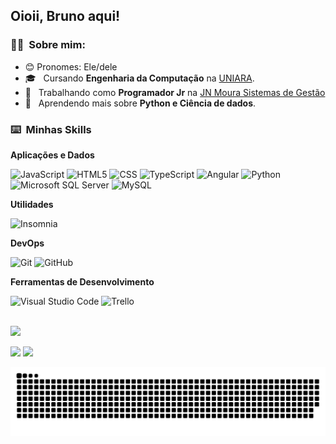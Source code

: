 ## Oioii, Bruno aqui!

<h3> 👨‍🦱 &nbsp;Sobre mim: </h3>

- 😊 Pronomes: Ele/dele
- 🎓 &nbsp; Cursando **Engenharia da Computação** na <a href="https://www.uniara.com.br/home/">UNIARA</a>.
- 💼 &nbsp; Trabalhando como **Programador Jr** na <a href="https://www.jnmoura.com.br/pt-br/">JN Moura Sistemas de Gestão</a>
- 🌱 &nbsp; Aprendendo mais sobre **Python e Ciência de dados**.

<h3> ⌨️ &nbsp;Minhas Skills </h3>

**Aplicações e Dados**

  ![JavaScript](https://img.shields.io/badge/-JavaScript-333333?style=for-the-badge&logo=javascript)
  ![HTML5](https://img.shields.io/badge/-HTML5-333333?style=for-the-badge&logo=HTML5)
  ![CSS](https://img.shields.io/badge/-CSS-333333?style=for-the-badge&logo=CSS3&logoColor=1572B6)
  ![TypeScript](https://img.shields.io/badge/-TypeScript-333333?style=for-the-badge&logo=typescript)
  ![Angular](https://img.shields.io/badge/-Angular-333333?style=for-the-badge&logo=Angular)
  ![Python](https://img.shields.io/badge/-Python-333333?style=for-the-badge&logo=python)
  ![Microsoft SQL Server](https://img.shields.io/badge/-Microsoft%20SQL%20Server-333333?style=for-the-badge&logo=microsoftsqlserver)
  ![MySQL](https://img.shields.io/badge/-MySQL-333333?style=for-the-badge&logo=mysql)

**Utilidades**

  ![Insomnia](https://img.shields.io/badge/-Insomnia-333333?style=for-the-badge&logo=insomnia)

**DevOps**

  ![Git](https://img.shields.io/badge/-Git-333333?style=for-the-badge&logo=git)
  ![GitHub](https://img.shields.io/badge/-GitHub-333333?style=for-the-badge&logo=github)

**Ferramentas de Desenvolvimento**

  ![Visual Studio Code](https://img.shields.io/badge/-Visual%20Studio%20Code-333333?style=for-the-badge&logo=visual-studio-code&logoColor=007ACC)
  ![Trello](https://img.shields.io/badge/-Trello-333333?style=for-the-badge&logo=trello&logoColor=007ACC)

<br/>

 <div>
  <a href="https://github.com/Brininhoxd">
  <img height="180em" src="https://github-readme-stats.vercel.app/api?username=Brininhoxd&show_icons=true&theme=dark&include_all_commits=true&count_private=true"/>
<!--   <img style="float: right;" src="https://media.giphy.com/media/6R2mLi910HL4VXFwOG/giphy.gif" width="250" height="180" /> -->
<!--   <img height="180em" src="https://github-readme-stats.vercel.app/api/top-langs/?username=Brininhoxd&layout=compact&langs_count=16&theme=dark"/> -->
<div>
 
<div> 
 
  <a href ="mailto: brunoc.franchini@gmail.com"><img src="https://img.shields.io/badge/Gmail-D14836?style=for-the-badge&logo=gmail&logoColor=white" target="_blank"></a>
  <a href="https://www.linkedin.com/in/bruno-de-campos-franchini-2213871b6/" target="_blank"><img src="https://img.shields.io/badge/-LinkedIn-%230077B5?style=for-the-badge&logo=linkedin&logoColor=white" target="_blank"></a> 
 <!--<a href="https://twitter.com/Blsht3"><img src="https://img.shields.io/badge/Twitter-1DA1F2?style=for-the-badge&logo=twitter&logoColor=white" target="_blank"></a> -->
 
  ![Snake animation](https://github.com/Brininhoxd/Brininhoxd/blob/output/github-contribution-grid-snake.svg)
 
</div>
